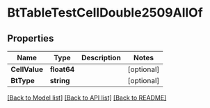 # BtTableTestCellDouble2509AllOf

## Properties

Name | Type | Description | Notes
------------ | ------------- | ------------- | -------------
**CellValue** | **float64** |  | [optional] 
**BtType** | **string** |  | [optional] 

[[Back to Model list]](../README.md#documentation-for-models) [[Back to API list]](../README.md#documentation-for-api-endpoints) [[Back to README]](../README.md)


